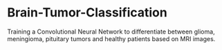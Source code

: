 # Brain-Tumor-Classification
Training a Convolutional Neural Network to differentiate between glioma, meningioma, pituitary tumors and healthy patients based on MRI images.
